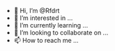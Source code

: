 - 👋 Hi, I’m @Rfdrt
- 👀 I’m interested in ...
- 🌱 I’m currently learning ...
- 💞️ I’m looking to collaborate on ...
- 📫 How to reach me ...

<!---
Rfdrt/Rfdrt is a ✨ special ✨ repository because its `README.md` (this file) appears on your GitHub profile.
You can click the Preview link to take a look at your changes.
--->
